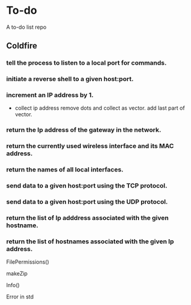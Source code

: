 # To-do
A to-do list repo

## Coldfire

### tell the process to listen to a local port for commands.

### initiate a reverse shell to a given host:port.

### increment an IP address by 1.

  - collect ip address remove dots and collect as vector. add last part of vector.

### return the Ip address of the gateway in the network.

### return the currently used wireless interface and its MAC address.

### return the names of all local interfaces.

### send data to a given host:port using the TCP protocol.

### send data to a given host:port using the UDP protocol.

### return the list of Ip adddress associated with the given hostname.

### return the list of hostnames associated with the given Ip address.

FilePermissions()

makeZip

Info()

Error in std
